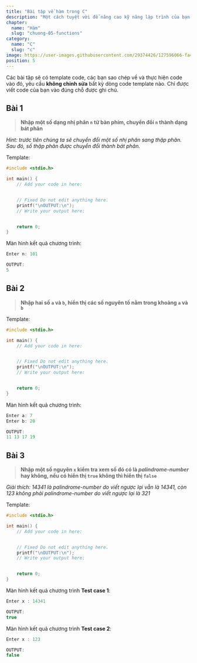 ```yaml
---
title: "Bài tập về hàm trong C"
description: "Một cách tuyệt vời để nâng cao kỹ năng lập trình của bạn và hiểu sâu hơn về cách sử dụng hàm trong C. Trong bài viết này, chúng mình đã tổng hợp một loạt các bài tập thực tế và thú vị liên quan đến hàm để giúp bạn rèn luyện kỹ năng lập trình. "
chapter:
  name: "Hàm"
  slug: "chuong-05-functions"
category:
  name: "C"
  slug: "c"
image: https://user-images.githubusercontent.com/29374426/127596066-fa46df01-982f-4a72-b6d1-f7d8f5c5a9b3.png
position: 5
---
```


Các bài tập sẽ có template code, các bạn sao chép về và thực hiện code vào đó, yêu cầu **không chỉnh sửa** bất kỳ dòng code template nào. Chỉ được viết code của bạn vào đúng chỗ được ghi chú.

## Bài 1

> **Nhập một số dạng nhị phân `n` từ bàn phím, chuyển đổi `n` thành dạng bát phân**

_Hint: trước tiên chúng ta sẽ chuyển đổi một số nhị phân sang thập phân. Sau đó, số thập phân được chuyển đổi thành bát phân._

Template:

```cpp
#include <stdio.h>

int main() {
    // Add your code in here:


    // Fixed Do not edit anything here.
    printf("\nOUTPUT:\n");
    // Write your output here:


    return 0;
}
```

Màn hình kết quả chương trình:

```cpp
Enter n: 101

OUTPUT:
5
```

## Bài 2

> **Nhập hai số `a` và `b`, hiển thị các số nguyên tố nằm trong khoảng `a` và `b`**

Template:

```cpp
#include <stdio.h>

int main() {
    // Add your code in here:


    // Fixed Do not edit anything here.
    printf("\nOUTPUT:\n");
    // Write your output here:


    return 0;
}
```

Màn hình kết quả chương trình:

```cpp
Enter a: 7
Enter b: 20

OUTPUT:
11 13 17 19
```

## Bài 3

> **Nhập một số nguyên `x` kiểm tra xem số đó có là _palindrome-number_ hay không, nếu có hiển thị `true` không thì hiển thị `false`**

_Giải thích: 14341 là palindrome-number do viết ngược lại vẫn là 14341, còn 123 không phải palindrome-number do viết ngược lại là 321_

Template:

```cpp
#include <stdio.h>

int main() {
    // Add your code in here:


    // Fixed Do not edit anything here.
    printf("\nOUTPUT:\n");
    // Write your output here:


    return 0;
}
```

Màn hình kết quả chương trình **Test case 1**:

```cpp
Enter x : 14341

OUTPUT:
true
```

Màn hình kết quả chương trình **Test case 2**:

```cpp
Enter x : 123

OUTPUT:
false
```
